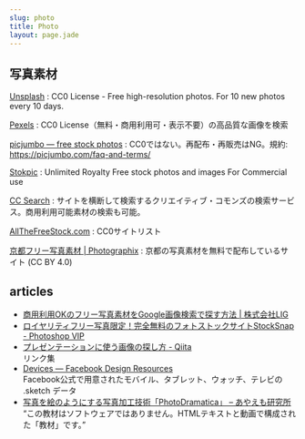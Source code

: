 ```yaml
---
slug: photo
title: Photo
layout: page.jade
---
```


## 写真素材

[Unsplash](https://unsplash.com/)
: CC0 License - Free high-resolution photos. For 10 new photos every 10 days.

[Pexels](http://www.pexels.com/)
: CC0 License（無料・商用利用可・表示不要）の高品質な画像を検索

[picjumbo — free stock photos](https://picjumbo.com/)
: CC0ではない。再配布・再販売はNG。規約: https://picjumbo.com/faq-and-terms/

[Stokpic](http://stokpic.com/)
: Unlimited Royalty Free stock photos and images For Commercial use

[CC Search](http://search.creativecommons.org/)
: サイトを横断して検索するクリエイティブ・コモンズの検索サービス。商用利用可能素材の検索も可能。

[AllTheFreeStock\.com](http://allthefreestock.com/)
: CC0サイトリスト

[京都フリー写真素材 | Photographix](http://photo.sanographix.net/)
: 京都の写真素材を無料で配布しているサイト (CC BY 4.0)


## articles
- [商用利用OKのフリー写真素材をGoogle画像検索で探す方法 | 株式会社LIG](http://liginc.co.jp/web/design/material/100252)
- [ロイヤリティフリー写真限定！完全無料のフォトストックサイトStockSnap - Photoshop VIP](http://photoshopvip.net/archives/73663)
- [プレゼンテーションに使う画像の探し方 - Qiita](http://qiita.com/TAKAKING22/items/20c006206d2ce23a5608)  
  リンク集
- [Devices — Facebook Design Resources](http://facebook.github.io/design/devices.html)  
  Facebook公式で用意されたモバイル、タブレット、ウォッチ、テレビの .sketch データ
- [写真を絵のようにする写真加工技術「PhotoDramatica」 – あやえも研究所](http://ayaemo.skr.jp/photodramatica.html)  
  “この教材はソフトウェアではありません。HTMLテキストと動画で構成された「教材」です。”
